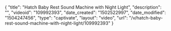 {
    "title": "Hatch Baby Rest Sound Machine with Night Light",
    "description": "",
    "videoid": "109992393",
    "date_created": "1502522997",
    "date_modified": "1504247456",
    "type": "captivate",
    "layout": "video",
    "url": "\/v\/hatch-baby-rest-sound-machine-with-night-light\/109992393"
}